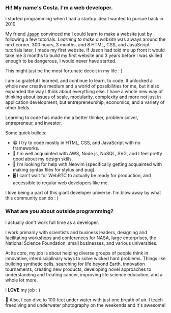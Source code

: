 ### Hi! My name's Costa. I'm a web developer.

I started programming when I had a startup idea I wanted to pursue back in 2010.

My friend [Jason](https://github.com/floresj4) convinced me I could learn to make a website just by following a few tutorials. _Learning to make a website_ was always around the next corner. 300 hours, 3 months, and 8 HTML, CSS, and JavaScript tutorials later, I made my first website. If Jason had told me up front it would take me 3 months to build my first website and 3 years before I was skilled enough to be dangerous, I would never have started. 

This might just be the most fortunate deceit in my life : )

I am so grateful I learned, and continue to learn, to code. It unlocked a whole new creative medium and a world of possibilities for me, but it also expanded the way I think about everything else. I have a whole new way of thinking about issues of scale, modularity, complexity and more not just in application development, but entrepreneurship, economics, and a variety of other fields.

Learning to code has made me a better thinker, problem solver, entrepreneur, and investor.

Some quick bullets:

- 😁 I try to code mostly in HTML, CSS, and JavaScript with no frameworks.
- 🧰 I'm well acquainted with AWS, Node.js, NoSQL, SVG, and I feel pretty good about my design skills.
- 🤔 I’m looking for help with Neovim (specifically getting acquainted with making syntax files for stylus and pug).
- 🖥 I can't wait for WebRTC to actually be ready for production, and accessible to regular web developers like me.

I love being a part of this giant developer universe. I'm blow away by what this community can do : )

### What are you about outside programming?

I actually don't work full time as a developer.

I work primarily with scientists and business leaders, designing and facilitating workshops and conferences for NASA, large enterprises, the National Science Foundation, small businesses, and various universities.

At its core, my job is about helping diverse groups of people think in innovative, interdisciplinary ways to solve wicked hard problems. Things like building synthetic cells, searching for life beyond Earth, innovation tournaments, creating new products, developing novel approaches to understanding and treating cancer, improving life science education, and a whole lot more.

I **LOVE** my job : ) 

🤿 Also, I can dive to 100 feet under water with just one breath of air. I teach freediving and underwater photography on the weekends and it's awesome!
